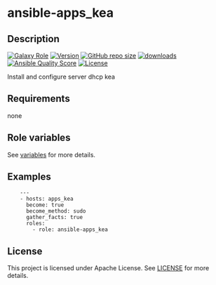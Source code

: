 # ansible-apps_kea

## Description

[![Galaxy Role](https://img.shields.io/badge/galaxy-apps_kea-purple?style=flat)](https://galaxy.ansible.com/lotusnoir/apps_kea)
[![Version](https://img.shields.io/github/release/lotusnoir/ansible-apps_kea.svg)](https://github.com/lotusnoir/ansible-apps_kea/releases/latest)
[![GitHub repo size](https://img.shields.io/github/repo-size/lotusnoir/ansible-apps_kea?color=orange&style=flat)](https://galaxy.ansible.com/lotusnoir/apps_kea)
[![downloads](https://img.shields.io/ansible/role/d/56104)](https://galaxy.ansible.com/lotusnoir/apps_kea)
[![Ansible Quality Score](https://img.shields.io/ansible/quality/56104)](https://galaxy.ansible.com/lotusnoir/apps_kea)
[![License](https://img.shields.io/badge/license-Apache--2.0-brightgreen?style=flat)](https://opensource.org/licenses/Apache-2.0)

Install and configure server dhcp kea

## Requirements

none

## Role variables

See [variables](/defaults/main.yml) for more details.

## Examples

        ---
        - hosts: apps_kea
          become: true
          become_method: sudo
          gather_facts: true
          roles:
            - role: ansible-apps_kea


## License

This project is licensed under Apache License. See [LICENSE](/LICENSE) for more details.

